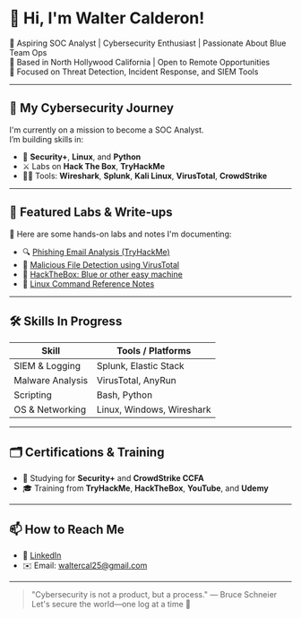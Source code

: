 # 👋 Hi, I'm Walter Calderon!

🎯 Aspiring SOC Analyst | Cybersecurity Enthusiast | Passionate About Blue Team Ops  
📍 Based in North Hollywood California | Open to Remote Opportunities  
🔐 Focused on Threat Detection, Incident Response, and SIEM Tools

---

## 🚀 My Cybersecurity Journey

I'm currently on a mission to become a SOC Analyst.  
I’m building skills in:

- 🧠 **Security+**, **Linux**, and **Python**
- ⚔️ Labs on **Hack The Box**, **TryHackMe** 
- 🕵️‍♂️ Tools: **Wireshark**, **Splunk**, **Kali Linux**, **VirusTotal**, **CrowdStrike**

---

## 🧪 Featured Labs & Write-ups

📂 Here are some hands-on labs and notes I'm documenting:

- 🔍 [Phishing Email Analysis (TryHackMe)](link)
- 🧾 [Malicious File Detection using VirusTotal](link)
- 🔐 [HackTheBox: Blue or other easy machine](link)
- 📘 [Linux Command Reference Notes](link)

---

## 🛠️ Skills In Progress

| Skill        | Tools / Platforms |
|--------------|-------------------|
| SIEM & Logging | Splunk, Elastic Stack |
| Malware Analysis | VirusTotal, AnyRun |
| Scripting | Bash, Python |
| OS & Networking | Linux, Windows, Wireshark |

---

## 🗂️ Certifications & Training

- 📘 Studying for **Security+** and **CrowdStrike CCFA**
- 🎓 Training from **TryHackMe**, **HackTheBox**, **YouTube**, and **Udemy**

---

## 📫 How to Reach Me

- 💼 [LinkedIn](https://www.linkedin.com/in/walter-calderon-059595193/)
- ✉️ Email: waltercal25@gmail.com

---

> "Cybersecurity is not a product, but a process." — Bruce Schneier  
Let's secure the world—one log at a time 🔐

<!--
**waltercal25/waltercal25** is a ✨ _special_ ✨ repository because its `README.md` (this file) appears on your GitHub profile.

Here are some ideas to get you started:

- 🔭 I’m currently working on ...
- 🌱 I’m currently learning ...
- 👯 I’m looking to collaborate on ...
- 🤔 I’m looking for help with ...
- 💬 Ask me about ...
- 📫 How to reach me: ...
- 😄 Pronouns: ...
- ⚡ Fun fact: ...
-->
